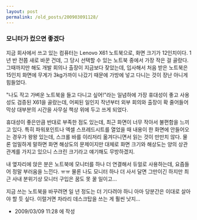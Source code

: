 ```yaml
---
layout: post
permalink: /old_posts/200903091128/
---
```


### 모니터가 컸으면 좋겠다

지금 회사에서 쓰고 있는 컴퓨터는 Lenovo X61 노트북으로, 화면 크기가 12인치이다. 1년 반 전쯤 새로 바꾼 건데, 그 당시 선택할 수 있는 노트북 중에서 가장 작은 걸 골랐다. 그때까지만 해도 개발 회의나 출장이 지금보다 잦았는데, 입사해서 처음 받은 노트북은 15인치 화면에 무게가 3kg가까이 나갔기 때문에 가방에 넣고 다니는 것이 장난 아니게 힘들었다.

"나도 작고 가벼운 노트북을 들고 다니고 싶어!"라는 일념하에 가장 휴대성이 좋고 사용성도 검증된 X61을 골랐는데, 어찌된 일인지 작년부터 외부 회의와 출장이 확 줄어들어 막상 대부분의 시간을 사무실 책상 위에 두고 쓰게 되었다.

휴대성이 좋은만큼 반대로 부족한 점도 있는데, 최근 화면이 너무 작아서 불편함을 느끼고 있다. 특히 파워포인트나 엑셀 스프레드시트를 열었을 때 내용이 한 화면에 안들어오는 경우가 왕왕 있는데, 스크롤 바를 이리저리 옮겨다니면서 읽는 것이 만만치 않다. 물론 엄밀하게 말하면 화면 해상도의 문제이지만 대체로 화면 크기와 해상도는 양의 상관관계를 가지고 있으니 스크린 크기라고 얘기해도 무방하겠지.

내 옆자리에 앉은 분은 노트북에 모니터를 하나 더 연결해서 듀얼로 사용하는데, 요즘들어 정말 부러움을 느낀다. ㅠㅠ 물론 나도 모니터 하나 더 사서 달면 그만이긴 하지만 최근 사내 분위기상 모니터 구입은 꿈도 못 꿀 일이고...

지금 쓰는 노트북을 바꾸려면 일 년 정도는 더 기다려야 하니 아마 당분간은 이대로 살아야 할 듯 싶다. 이럴거면 차라리 데스크탑을 쓰는 게 훨씬 낫지...






- 2009/03/09 11:28 에 작성